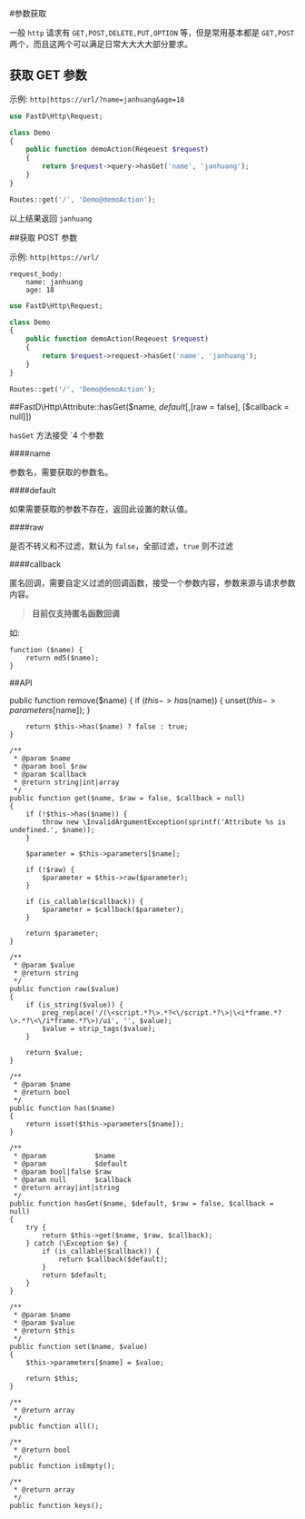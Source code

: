 #参数获取

一般 `http` 请求有 `GET,POST,DELETE,PUT,OPTION` 等，但是常用基本都是 `GET,POST`两个，而且这两个可以满足日常大大大大部分要求。

## 获取 GET 参数

示例: `http|https://url/?name=janhuang&age=18`

```php
use FastD\Http\Request;

class Demo
{
    public function demoAction(Reqeuest $request)
    {
        return $request->query->hasGet('name', 'janhuang');
    }
}

Routes::get('/', 'Demo@demoAction');
```

以上结果返回 `janhuang`

##获取 POST 参数

示例: `http|https://url/`

```
request_body:
    name: janhuang
    age: 18
```

```php
use FastD\Http\Request;

class Demo
{
    public function demoAction(Reqeuest $request)
    {
        return $request->request->hasGet('name', 'janhuang');
    }
}

Routes::get('/', 'Demo@demoAction');
```

##FastD\Http\Attribute::hasGet($name, $default[, [$raw = false], [$callback = null]])

`hasGet` 方法接受 `4 个参数

####name

参数名，需要获取的参数名。

####default

如果需要获取的参数不存在，返回此设置的默认值。
    
####raw
    
是否不转义和不过滤，默认为 `false`，全部过滤，`true` 则不过滤
    
####callback

匿名回调，需要自定义过滤的回调函数，接受一个参数内容，参数来源与请求参数内容。

>**目前仅支持匿名函数回调**

如:
```
function ($name) {
    return md5($name);
}
```

##API

public function remove($name)
    {
        if ($this->has($name)) {
            unset($this->parameters[$name]);
        }

        return $this->has($name) ? false : true;
    }

    /**
     * @param $name
     * @param bool $raw
     * @param $callback
     * @return string|int|array
     */
    public function get($name, $raw = false, $callback = null)
    {
        if (!$this->has($name)) {
            throw new \InvalidArgumentException(sprintf('Attribute %s is undefined.', $name));
        }

        $parameter = $this->parameters[$name];

        if (!$raw) {
            $parameter = $this->raw($parameter);
        }

        if (is_callable($callback)) {
            $parameter = $callback($parameter);
        }

        return $parameter;
    }

    /**
     * @param $value
     * @return string
     */
    public function raw($value)
    {
        if (is_string($value)) {
            preg_replace('/(\<script.*?\>.*?<\/script.*?\>|\<i*frame.*?\>.*?\<\/i*frame.*?\>)/ui', '', $value);
            $value = strip_tags($value);
        }

        return $value;
    }

    /**
     * @param $name
     * @return bool
     */
    public function has($name)
    {
        return isset($this->parameters[$name]);
    }

    /**
     * @param            $name
     * @param            $default
     * @param bool|false $raw
     * @param null       $callback
     * @return array|int|string
     */
    public function hasGet($name, $default, $raw = false, $callback = null)
    {
        try {
            return $this->get($name, $raw, $callback);
        } catch (\Exception $e) {
            if (is_callable($callback)) {
                return $callback($default);
            }
            return $default;
        }
    }

    /**
     * @param $name
     * @param $value
     * @return $this
     */
    public function set($name, $value)
    {
        $this->parameters[$name] = $value;

        return $this;
    }

    /**
     * @return array
     */
    public function all();

    /**
     * @return bool
     */
    public function isEmpty();
    
    /** 
     * @return array
     */
    public function keys();
